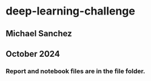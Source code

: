 # deep-learning-challenge
## Michael Sanchez
## October 2024
### Report and notebook files are in the file folder.
